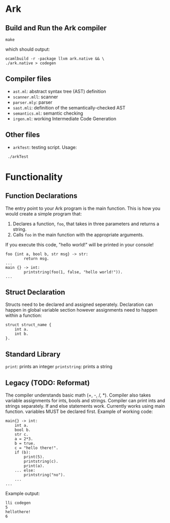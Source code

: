 # Ark
## Build and Run the Ark compiler
```
make
```
which should output:
```
ocamlbuild -r -package llvm ark.native && \
./ark.native > codegen
```

## Compiler files
- `ast.ml`: abstract syntax tree (AST) definition
- `scanner.mll`: scanner
- `parser.mly`: parser
- `sast.mli`: definition of the semantically-checked AST
- `semantics.ml`: semantic checking
- `irgen.ml`: working Intermediate Code Generation
## Other files
- `arkTest`: testing script. Usage:
```
 ./arkTest
```

# Functionality
## Function Declarations
The entry point to your Ark program is the main function. This is how you would create a simple program that:
1. Declares a function, `foo`, that takes in three parameters and returns a string. 
2. Calls `foo` in the main function with the appropriate arguments.

If you execute this code, "hello world!" will be printed in your console!

```
foo {int a, bool b, str msg} -> str:
        return msg.
...
main {} -> int:
        printstring(foo(1, false, "hello world!")).
...
```
## Struct Declaration
Structs need to be declared and assigned seperately. Declaration can happen in 
global variable section however assignments need to happen within a function:

```
struct struct_name {
	int a.
	int b.
}.
```


## Standard Library
`print`: prints an integer
`printstring`: prints a string

## Legacy (TODO: Reformat)
The compiler understands basic math (+, -, /, *). 
Compiler also takes variable assignments for ints, bools and strings.
Compiler can print ints and strings separately. 
If and else statements work. 
Currently works using main function. variables MUST be declared first. 
Example of working code:
```
main{} -> int:
	int a.
	bool b.
	str c.
	a = 2*3.
	b = true.
	c = "hello there!".
	if (b):
		print(5).
		printstring(c).
		print(a).
	... else:
		printstring("no").
	...
...
```
Example output:
```
lli codegen
5
hellothere!
6
```
